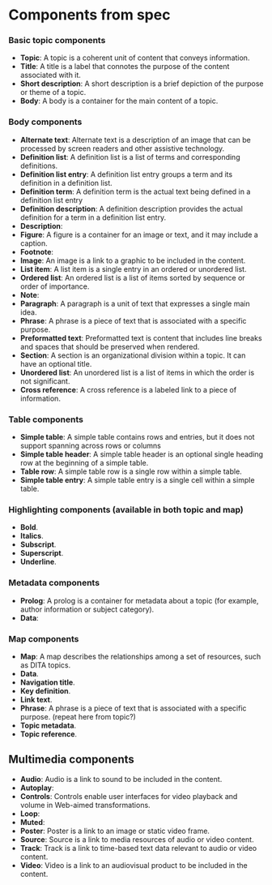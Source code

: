 # Components from spec

### Basic topic components
- **Topic**: A topic is a coherent unit of content that conveys information.
- **Title**: A title is a label that connotes the purpose of the content associated with it.
- **Short description**: A short description is a brief depiction of the purpose or theme of a topic.
- **Body**:  A body is a container for the main content of a topic.

### Body components
- **Alternate text**:  Alternate text is a description of an image that can be processed by screen readers and other assistive technology.
-  **Definition list**: A definition list is a list of terms and corresponding definitions.
- **Definition list entry**: A definition list entry groups a term and its definition in a definition list.
- **Definition term**: A definition term is the actual text being defined in a definition list entry
- **Definition description**: A definition description provides the actual definition for a term in a definition list entry.
- **Description**:
- **Figure**: A figure is a container for an image or text, and it may include a caption.
- **Footnote**:
- **Image**: An image is a link to a graphic to be included in the content.
- **List item**: A list item is a single entry in an ordered or unordered list.
- **Ordered list**: An ordered list is a list of items sorted by sequence or order of importance.
- **Note**: 
- **Paragraph**: A paragraph is a unit of text that expresses a single main idea.
- **Phrase**: A phrase is a piece of text that is associated with a specific purpose.
- **Preformatted text**: Preformatted text is content that includes line breaks and spaces that should be preserved when rendered.
- **Section**: A section is an organizational division within a topic. It can have an optional title.
- **Unordered list**: An unordered list is a list of items in which the order is not significant. 
- **Cross reference**: A cross reference is a labeled link to a piece of information.

### Table components
- **Simple table**: A simple table contains rows and entries, but it does not support spanning across rows or columns
- **Simple table header**: A simple table header is an optional single heading row at the beginning of a simple table.
 - **Table row**:  A simple table row is a single row within a simple table.
- **Simple table entry**:  A simple table entry is a single cell within a simple table.

### Highlighting components (available in both topic and map)
- **Bold**.
- **Italics**.
- **Subscript**.
- **Superscript**.
- **Underline**.

### Metadata components
- **Prolog**: A prolog is a container for metadata about a topic (for example, author information or subject category).
- **Data**:

### Map components
- **Map**:  A map describes the relationships among a set of resources, such as DITA topics.
- **Data**.
- **Navigation title**.
- **Key definition**.
- **Link text**.
- **Phrase**: A phrase is a piece of text that is associated with a specific purpose. (repeat here from topic?)
- **Topic metadata**.
- **Topic reference**.


## Multimedia components
- **Audio**: Audio is a link to sound to be included in the content.
- **Autoplay**:
- **Controls**: Controls enable user interfaces for video playback and volume in Web-aimed transformations.
- **Loop**:
- **Muted**:
- **Poster**: Poster is a link to an image or static video frame.
- **Source**: Source is a link to media resources of audio or video content.
- **Track**: Track is a link to time-based text data relevant to audio or video content.
- **Video**: Video is a link to an audiovisual product to be included in the content.


